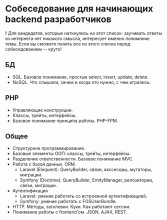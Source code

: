 # Собеседование для начинающих backend разработчиков

**!** Для кандидатов, которые наткнулись на этот список: заучивать ответы из интернета нет никакого смысла, интересует именно
*понимание* темы. Если вы сможете *понять* все из этого списка перед собеседованием -- круто!

## БД

* SQL. Базовое понимание, простые select, insert, update, delete.
* NoSQL. Что слышали, зачем и когда это нужно, с чем игрались.

## PHP

* Управляющие конструкции.
* Классы, трейты, интерфейсы.
* Базовое понимание принципа работы. PHP-FPM.

## Общее

* Структурное программирование.
* Базовые элементы ООП: классы, трейты, интерфейсы.
* Разделение ответственности. Базовое понимание MVC.
* Работа с базой данных. ORM.
  * Laravel (Eloquent): QueryBuilder, связи, акссесоры, мутаторы, миграции.
  * Symfony (Doctrine): QueryBuilder, EntityManager, репозитории, связи, миграции.
* Аутентификация
  * Laravel: умение работать со встроенной аутентификацией.
  * Symfony: умение работать с FOSUserBundle.
* HTTP. Методы, заголовки. Куки. Как работают сессии.
* Понимание работы с frontend'ом. JSON, AJAX, REST.
